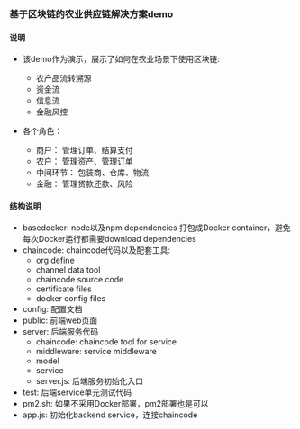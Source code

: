 ### 基于区块链的农业供应链解决方案demo

#### 说明
* 该demo作为演示，展示了如何在农业场景下使用区块链:
  * 农产品流转溯源
  * 资金流
  * 信息流
  * 金融风控

* 各个角色：
  * 商户： 管理订单、结算支付
  * 农户： 管理资产、管理订单
  * 中间环节： 包装商、仓库、物流
  * 金融： 管理贷款还款、风险


#### 结构说明

* basedocker: node以及npm dependencies 打包成Docker container，避免每次Docker运行都需要download dependencies
* chaincode: chaincode代码以及配套工具:
  * org define
  * channel data tool
  * chaincode source code
  * certificate files
  * docker config files
* config: 配置文档
* public: 前端web页面
* server: 后端服务代码
  * chaincode: chaincode tool for service
  * middleware: service middleware
  * model
  * service
  * server.js: 后端服务初始化入口
* test: 后端service单元测试代码
* pm2.sh: 如果不采用Docker部署，pm2部署也是可以
* app.js: 初始化backend service，连接chaincode


